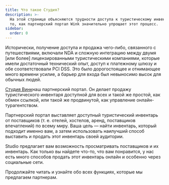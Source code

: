 ```yaml
---
title: Что такое Студия?
description: >-
  На этой странице объясняются трудности доступа к туристическому инвентарю и
  то, как партнерский портал Wink значительно упрощает этот процесс.
sidebar:
  order: 0
---
```

Исторически, получение доступа и продажа чего-либо, связанного с путешествиями, включали NDA и сложную интеграцию между двумя \[или более] лицензированными туристическими компаниями, которые имели достаточный технический опыт, доступ к платежному шлюзу и обе соответствовали PCI DSS. Это было дорогостоящее и отнимающее много времени усилие, а барьер для входа был невыносимо высок для обычных людей.

[Студия Винк](https://studio.wink.travel)наш партнерский портал. Он делает продажу туристического инвентаря доступной для всех и такой же простой, как обмен ссылкой, или такой же продвинутой, как управление онлайн-турагентством.

Партнерский портал выставляет доступный туристический инвентарь от поставщиков (т. е. отелей, хостелов, аренд, поставщиков впечатлений) по всему миру. Ваша цель — найти инвентарь, который подходит именно вам, а затем использовать наилучший способ выставить и продать этот инвентарь своей аудитории.

Studio предлагает вам возможность просматривать поставщиков и их инвентарь. Как только вы найдете что-то, что вам понравится, у нас есть много способов продать этот инвентарь онлайн и особенно через социальные сети.

Продолжайте читать и узнайте обо всех функциях, которые мы предлагаем партнерам.

